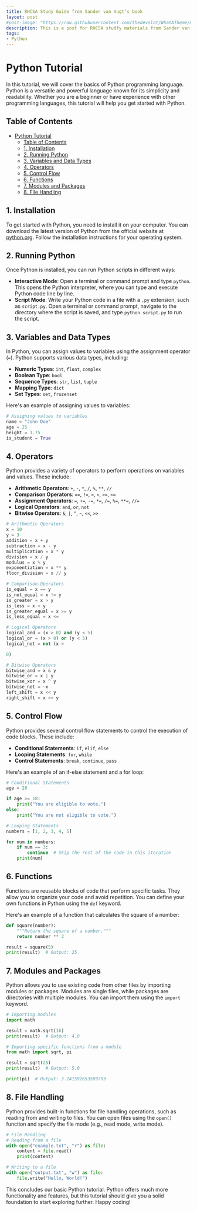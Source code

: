 ```yaml
---
title: RHCSA Study Guide from Sander van Vugt’s book
layout: post
#post-image: "https://raw.githubusercontent.com/thedevslot/WhatATheme/master/assets/images/What%20is%20Jekyll%20and%20How%20to%20use%20it.png?token=AHMQUELVG36IDSA4SZEZ5P26Z64IW"
description: This is a post for RHCSA studfy materials from Sander van Vugt’s book
tags:
- Python
---
```

# Python Tutorial

In this tutorial, we will cover the basics of Python programming language. Python is a versatile and powerful language known for its simplicity and readability. Whether you are a beginner or have experience with other programming languages, this tutorial will help you get started with Python.

## Table of Contents
- [Python Tutorial](#python-tutorial)
  - [Table of Contents](#table-of-contents)
  - [1. Installation ](#1-installation-)
  - [2. Running Python ](#2-running-python-)
  - [3. Variables and Data Types ](#3-variables-and-data-types-)
  - [4. Operators ](#4-operators-)
  - [5. Control Flow ](#5-control-flow-)
  - [6. Functions ](#6-functions-)
  - [7. Modules and Packages ](#7-modules-and-packages-)
  - [8. File Handling ](#8-file-handling-)

## 1. Installation <a name="installation"></a>

To get started with Python, you need to install it on your computer. You can download the latest version of Python from the official website at [python.org](https://www.python.org). Follow the installation instructions for your operating system.

## 2. Running Python <a name="running-python"></a>

Once Python is installed, you can run Python scripts in different ways:
- **Interactive Mode**: Open a terminal or command prompt and type `python`. This opens the Python interpreter, where you can type and execute Python code line by line.
- **Script Mode**: Write your Python code in a file with a `.py` extension, such as `script.py`. Open a terminal or command prompt, navigate to the directory where the script is saved, and type `python script.py` to run the script.

## 3. Variables and Data Types <a name="variables-and-data-types"></a>

In Python, you can assign values to variables using the assignment operator (`=`). Python supports various data types, including:

- **Numeric Types**: `int`, `float`, `complex`
- **Boolean Type**: `bool`
- **Sequence Types**: `str`, `list`, `tuple`
- **Mapping Type**: `dict`
- **Set Types**: `set`, `frozenset`

Here's an example of assigning values to variables:

```python
# Assigning values to variables
name = "John Doe"
age = 25
height = 1.75
is_student = True
```

## 4. Operators <a name="operators"></a>

Python provides a variety of operators to perform operations on variables and values. These include:

- **Arithmetic Operators**: `+`, `-`, `*`, `/`, `%`, `**`, `//`
- **Comparison Operators**: `==`, `!=`, `>`, `<`, `>=`, `<=`
- **Assignment Operators**: `=`, `+=`, `-=`, `*=`, `/=`, `%=`, `**=`, `//=`
- **Logical Operators**: `and`, `or`, `not`
- **Bitwise Operators**: `&`, `|`, `^`, `~`, `<<`, `>>`

```python
# Arithmetic Operators
x = 10
y = 3
addition = x + y
subtraction = x - y
multiplication = x * y
division = x / y
modulus = x % y
exponentiation = x ** y
floor_division = x // y

# Comparison Operators
is_equal = x == y
is_not_equal = x != y
is_greater = x > y
is_less = x < y
is_greater_equal = x >= y
is_less_equal = x <=

# Logical Operators
logical_and = (x > 0) and (y < 5)
logical_or = (x > 0) or (y < 5)
logical_not = not (x > 

0)

# Bitwise Operators
bitwise_and = x & y
bitwise_or = x | y
bitwise_xor = x ^ y
bitwise_not = ~x
left_shift = x << y
right_shift = x >> y
```

## 5. Control Flow <a name="control-flow"></a>

Python provides several control flow statements to control the execution of code blocks. These include:

- **Conditional Statements**: `if`, `elif`, `else`
- **Looping Statements**: `for`, `while`
- **Control Statements**: `break`, `continue`, `pass`

Here's an example of an if-else statement and a for loop:

```python
# Conditional Statements
age = 20

if age >= 18:
    print("You are eligible to vote.")
else:
    print("You are not eligible to vote.")

# Looping Statements
numbers = [1, 2, 3, 4, 5]

for num in numbers:
    if num == 3:
        continue  # Skip the rest of the code in this iteration
    print(num)

```

## 6. Functions <a name="functions"></a>

Functions are reusable blocks of code that perform specific tasks. They allow you to organize your code and avoid repetition. You can define your own functions in Python using the `def` keyword.

Here's an example of a function that calculates the square of a number:

```python
def square(number):
    """Return the square of a number."""
    return number ** 2

result = square(5)
print(result)  # Output: 25
```

## 7. Modules and Packages <a name="modules-and-packages"></a>

Python allows you to use existing code from other files by importing modules or packages. Modules are single files, while packages are directories with multiple modules. You can import them using the `import` keyword.

```python
# Importing modules
import math

result = math.sqrt(16)
print(result)  # Output: 4.0

# Importing specific functions from a module
from math import sqrt, pi

result = sqrt(25)
print(result)  # Output: 5.0

print(pi)  # Output: 3.141592653589793
```

## 8. File Handling <a name="file-handling"></a>

Python provides built-in functions for file handling operations, such as reading from and writing to files. You can open files using the `open()` function and specify the file mode (e.g., read mode, write mode).

```python
# File Handling
# Reading from a file
with open("example.txt", "r") as file:
    content = file.read()
    print(content)

# Writing to a file
with open("output.txt", "w") as file:
    file.write("Hello, World!")
```

This concludes our basic Python tutorial. Python offers much more functionality and features, but this tutorial should give you a solid foundation to start exploring further. Happy coding!